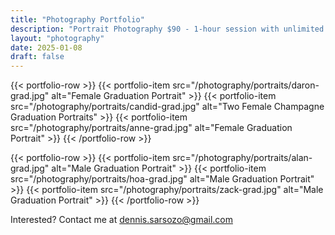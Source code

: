 ```yaml
---
title: "Photography Portfolio"
description: "Portrait Photography $90 - 1-hour session with unlimited photos!"
layout: "photography"
date: 2025-01-08
draft: false
---
```


{{< portfolio-row >}}
  {{< portfolio-item src="/photography/portraits/daron-grad.jpg" alt="Female Graduation Portrait" >}}
  {{< portfolio-item src="/photography/portraits/candid-grad.jpg" alt="Two Female Champagne Graduation Portraits" >}}
  {{< portfolio-item src="/photography/portraits/anne-grad.jpg" alt="Female Graduation Portrait" >}}
{{< /portfolio-row >}}

{{< portfolio-row >}}
  {{< portfolio-item src="/photography/portraits/alan-grad.jpg" alt="Male Graduation Portrait" >}}
  {{< portfolio-item src="/photography/portraits/hoa-grad.jpg" alt="Male Graduation Portrait" >}}
  {{< portfolio-item src="/photography/portraits/zack-grad.jpg" alt="Male Graduation Portrait" >}}
{{< /portfolio-row >}}

Interested? Contact me at [dennis.sarsozo@gmail.com](mailto:dennis.sarsozo@gmail.com)